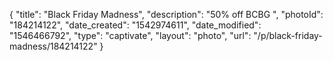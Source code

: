 {
    "title": "Black Friday Madness",
    "description": "50% off BCBG ",
    "photoId": "184214122",
    "date_created": "1542974611",
    "date_modified": "1546466792",
    "type": "captivate",
    "layout": "photo",
    "url": "\/p\/black-friday-madness\/184214122"
}